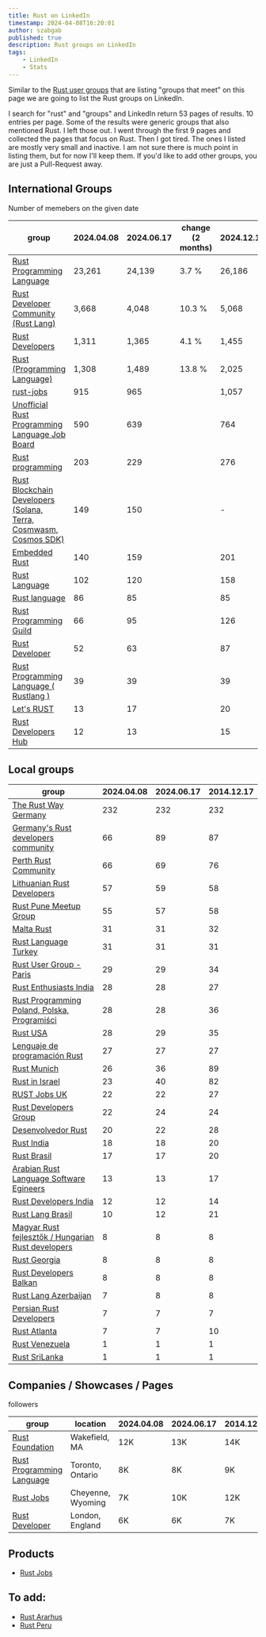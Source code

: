 ```yaml
---
title: Rust on LinkedIn
timestamp: 2024-04-08T16:20:01
author: szabgab
published: true
description: Rust groups on LinkedIn
tags:
    - LinkedIn
    - Stats
---
```


Similar to the [Rust user groups](/user-groups) that are listing "groups that meet" on this page we are going to list the Rust groups on LinkedIn.

I search for "rust" and "groups" and LinkedIn return 53 pages of results. 10 entries per page. Some of the results were generic groups that also mentioned Rust.
I left those out. I went through the first 9 pages and collected the pages that focus on Rust. Then I got tired. The ones I listed are mostly very small and inactive.
I am not sure there is much point in listing them, but for now I'll keep them. If  you'd like to add other groups, you are just a Pull-Request away.


## International Groups

Number of memebers on the given date

| group                                                                                                        |  2024.04.08 | 2024.06.17 |change (2 months) | 2024.12.17  | change (6 months) |
| ------------------------------------------------------------------------------------------------------------ | ----------- | -----------|----------------- | ----------- | ----------------- |
| [Rust Programming Language](https://www.linkedin.com/groups/4973032/)                                        | 23,261      | 24,139     | 3.7 %            | 26,186      |  8.4%  |
| [Rust Developer Community (Rust Lang)](https://www.linkedin.com/groups/12537155/)                            |  3,668      |  4,048     |10.3 %            |  5,068      | 25.1%  |
| [Rust Developers](https://www.linkedin.com/groups/6931877/)                                                  |  1,311      |  1,365     | 4.1 %            |  1,455      |  6.5%  |
| [Rust (Programming Language)](https://www.linkedin.com/groups/12566531/)                                     |  1,308      |  1,489     |13.8 %            |  2,025      | 35.9%  |
| [rust-jobs](https://www.linkedin.com/groups/8854292/)                                                        |    915      |    965     |                  | 1,057       | |
| [Unofficial Rust Programming Language Job Board](https://www.linkedin.com/groups/12495575/)                  |    590      |    639     |                  |   764       | |
| [Rust programming](https://www.linkedin.com/groups/13967773/)                                                |    203      |    229     |                  |   276       | |
| [Rust Blockchain Developers (Solana, Terra, Cosmwasm, Cosmos SDK)](https://www.linkedin.com/groups/8541444/) |    149      |    150     |                  |   -         | |
| [Embedded Rust](https://www.linkedin.com/groups/9377917/)                                                    |    140      |    159     |                  |   201       | |
| [Rust Language](https://www.linkedin.com/groups/9272194/)                                                    |    102      |    120     |                  |   158       | |
| [Rust language](https://www.linkedin.com/groups/8733663/)                                                    |     86      |     85     |                  |    85       | |
| [Rust Programming Guild](https://www.linkedin.com/groups/9557754/)                                           |     66      |     95     |                  |   126       | |
| [Rust Developer](https://www.linkedin.com/groups/9082241/)                                                   |     52      |     63     |                  |    87       | |
| [Rust Programming Language ( Rustlang )](https://www.linkedin.com/groups/14028940/)                          |     39      |     39     |                  |    39       | |
| [Let's RUST](https://www.linkedin.com/groups/12767039/)                                                      |     13      |     17     |                  |    20       | |
| [Rust Developers Hub](https://www.linkedin.com/groups/14332092/)                                             |     12      |     13     |                  |    15       | |


## Local groups

| group                                                                                          | 2024.04.08 | 2024.06.17  | 2014.12.17 |
| ---------------------------------------------------------------------------------------------- | ---------- | ----------- | ---------- |
| [The Rust Way Germany](https://www.linkedin.com/groups/12783495/)                              | 232        | 232         | 232  |
| [Germany's Rust developers community](https://www.linkedin.com/groups/12787409/)               |  66        |  89         | 87 |
| [Perth Rust Community](https://www.linkedin.com/groups/7439562/)                               |  66        |  69         | 76 |
| [Lithuanian Rust Developers](https://www.linkedin.com/groups/8205799/)                         |  57        |  59         | 58 |
| [Rust Pune Meetup Group](https://www.linkedin.com/groups/9514371/)                             |  55        |  57         | 58 |
| [Malta Rust](https://www.linkedin.com/groups/9519240/)                                         |  31        |  31         | 32 |
| [Rust Language Turkey](https://www.linkedin.com/groups/12742475/)                              |  31        |  31         | 31 |
| [Rust User Group - Paris](https://www.linkedin.com/groups/12489231/)                           |  29        |  29         | 34 |
| [Rust Enthusiasts India](https://www.linkedin.com/groups/13617212/)                            |  28        |  28         | 27 |
| [Rust Programming Poland, Polska, Programiści](https://www.linkedin.com/groups/12699271/)      |  28        |  28         | 36 |
| [Rust USA](https://www.linkedin.com/groups/12501964/)                                          |  28        |  29         | 35 |
| [Lenguaje de programación Rust](https://www.linkedin.com/groups/13979404/)                     |  27        |  27         | 27 |
| [Rust Munich](https://www.linkedin.com/groups/9802799/)                                        |  26        |  36         | 89 |
| [Rust in Israel](https://www.linkedin.com/groups/12915149/)                                    |  23        |  40         | 82 |
| [RUST Jobs UK](https://www.linkedin.com/groups/9046953/)                                       |  22        |  22         | 27 |
| [Rust Developers Group](https://www.linkedin.com/groups/8896423/)                              |  22        |  24         | 24 |
| [Desenvolvedor Rust](https://www.linkedin.com/groups/13887084/)                                |  20        |  22         | 28 |
| [Rust India](https://www.linkedin.com/groups/13982267/)                                        |  18        |  18         | 20 |
| [Rust Brasil](https://www.linkedin.com/groups/8781783/)                                        |  17        |  17         | 20 |
| [Arabian Rust Language Software Egineers](https://www.linkedin.com/groups/13949531/)           |  13        |  13         | 17 |
| [Rust Developers India](https://www.linkedin.com/groups/12966595/)                             |  12        |  12         | 14 |
| [Rust Lang Brasil](https://www.linkedin.com/groups/9393397/)                                   |  10        |  12         | 21 |
| [Magyar Rust fejlesztők / Hungarian Rust developers](https://www.linkedin.com/groups/9588003/) |   8        |   8         |  8 |
| [Rust Georgia](https://www.linkedin.com/groups/8980532/)                                       |   8        |   8         |  8 |
| [Rust Developers Balkan](https://www.linkedin.com/groups/13993997/)                            |   8        |   8         |  8 |
| [Rust Lang Azerbaijan](https://www.linkedin.com/groups/9581819/)                               |   7        |   8         |  8 |
| [Persian Rust Developers](https://www.linkedin.com/groups/9085811/)                            |   7        |   7         |  7 |
| [Rust Atlanta](https://www.linkedin.com/groups/12504849/)                                      |   7        |   7         | 10 |
| [Rust Venezuela](https://www.linkedin.com/groups/9809096/)                                     |   1        |   1         |  1 |
| [Rust SriLanka](https://www.linkedin.com/groups/14426899/)                                     |   1        |   1         |  1 |


## Companies / Showcases / Pages

followers

| group | location | 2024.04.08 | 2024.06.17  | 2014.12.17 |
| ----- | -------- | ---------- | ----------- | ---------- |
| [Rust Foundation](https://www.linkedin.com/company/rust-foundation/)                              | Wakefield, MA     | 12K | 13K | 14K |
| [Rust Programming Language](https://www.linkedin.com/showcase/knoldus-rust-programming-language/) | Toronto, Ontario  |  8K |  8K |  9K |
| [Rust Jobs](https://www.linkedin.com/company/rustjobs-dev/)                                       | Cheyenne, Wyoming |  7K | 10K | 12K |
| [Rust Developer](https://www.linkedin.com/company/rust-developer/)                                | London, England   |  6K |  6K |  7K |

## Products

* [Rust Jobs](https://www.linkedin.com/products/rustjobs-dev-hire-rust-engineers/)


## To add:

* [Rust Ararhus](https://www.linkedin.com/company/rustaarhus/)
* [Rust Peru](https://www.linkedin.com/groups/13175332/)

